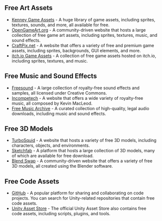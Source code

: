 ## Free Art Assets

- [Kenney Game Assets](https://kenney.nl/assets) - A huge library of game assets, including sprites, textures, sounds, and more, all available for free.
- [OpenGameArt.org](https://opengameart.org/) - A community-driven website that hosts a large collection of free game art assets, including sprites, textures, music, and sound effects.
- [CraftPix.net](https://craftpix.net/) - A website that offers a variety of free and premium game assets, including sprites, backgrounds, GUI elements, and more.
- [itch.io Game Assets](https://itch.io/game-assets/free) - A collection of free game assets hosted on itch.io, including sprites, textures, and music.

## Free Music and Sound Effects

- [Freesound](https://freesound.org/) - A large collection of royalty-free sound effects and samples, all licensed under Creative Commons.
- [Incompetech](https://incompetech.com/) - A website that offers a wide variety of royalty-free music, all composed by Kevin MacLeod.
- [Free Music Archive](https://freemusicarchive.org/) - A curated collection of high-quality, legal audio downloads, including music and sound effects.

## Free 3D Models

- [TurboSquid](https://www.turbosquid.com/Search/3D-Models/free) - A website that hosts a variety of free 3D models, including characters, objects, and environments.
- [Sketchfab](https://sketchfab.com/3d-models?features=downloadable&sort_by=-likeCount) - A platform that hosts a large collection of 3D models, many of which are available for free download.
- [Blend Swap](https://www.blendswap.com/) - A community-driven website that offers a variety of free 3D models, all created using the Blender software.

## Free Code Assets

- [GitHub](https://github.com/) - A popular platform for sharing and collaborating on code projects. You can search for Unity-related repositories that contain free code assets.
- [Unity Asset Store](https://assetstore.unity.com/) - The official Unity Asset Store also contains free code assets, including scripts, plugins, and tools.
